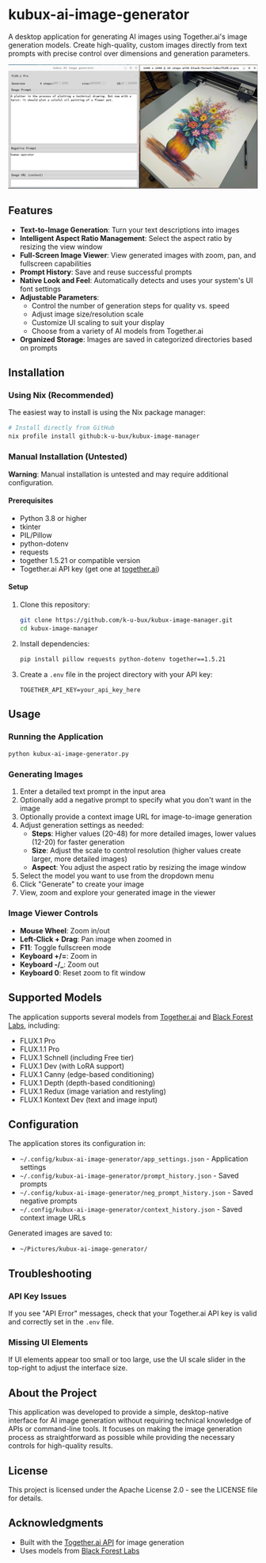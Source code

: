 # kubux-ai-image-generator

A desktop application for generating AI images using Together.ai's image generation models. Create high-quality, custom images directly from text prompts with precise control over dimensions and generation parameters.

![Screenshot of kubux-ai-image-generator](screenshots/ai-generator.png)

## Features

- **Text-to-Image Generation**: Turn your text descriptions into images
- **Intelligent Aspect Ratio Management**: Select the aspect ratio by resizing the view window
- **Full-Screen Image Viewer**: View generated images with zoom, pan, and fullscreen capabilities
- **Prompt History**: Save and reuse successful prompts
- **Native Look and Feel**: Automatically detects and uses your system's UI font settings
- **Adjustable Parameters**:
  - Control the number of generation steps for quality vs. speed
  - Adjust image size/resolution scale
  - Customize UI scaling to suit your display
  - Choose from a variety of AI models from Together.ai
- **Organized Storage**: Images are saved in categorized directories based on prompts

## Installation

### Using Nix (Recommended)

The easiest way to install is using the Nix package manager:

```bash
# Install directly from GitHub
nix profile install github:k-u-bux/kubux-image-manager
```

### Manual Installation (Untested)

**Warning**: Manual installation is untested and may require additional configuration.

#### Prerequisites

- Python 3.8 or higher
- tkinter
- PIL/Pillow
- python-dotenv
- requests
- together 1.5.21 or compatible version
- Together.ai API key (get one at [together.ai](https://together.ai))

#### Setup

1. Clone this repository:
   ```bash
   git clone https://github.com/k-u-bux/kubux-image-manager.git
   cd kubux-image-manager
   ```

2. Install dependencies:
   ```bash
   pip install pillow requests python-dotenv together==1.5.21
   ```

3. Create a `.env` file in the project directory with your API key:
   ```
   TOGETHER_API_KEY=your_api_key_here
   ```

## Usage

### Running the Application

```bash
python kubux-ai-image-generator.py
```

### Generating Images

1. Enter a detailed text prompt in the input area
2. Optionally add a negative prompt to specify what you don't want in the image
3. Optionally provide a context image URL for image-to-image generation
4. Adjust generation settings as needed:
   - **Steps**: Higher values (20-48) for more detailed images, lower values (12-20) for faster generation
   - **Size**: Adjust the scale to control resolution (higher values create larger, more detailed images)
   - **Aspect**: You adjust the aspect ratio by resizing the image window
5. Select the model you want to use from the dropdown menu
6. Click "Generate" to create your image
7. View, zoom and explore your generated image in the viewer

### Image Viewer Controls

- **Mouse Wheel**: Zoom in/out
- **Left-Click + Drag**: Pan image when zoomed in
- **F11**: Toggle fullscreen mode
- **Keyboard +/=**: Zoom in
- **Keyboard -/_**: Zoom out
- **Keyboard 0**: Reset zoom to fit window

## Supported Models

The application supports several models from [Together.ai](https://www.together.ai) and [Black Forest Labs](https://blackforestlabs.ai/), including:

- FLUX.1 Pro
- FLUX.1.1 Pro
- FLUX.1 Schnell (including Free tier)
- FLUX.1 Dev (with LoRA support)
- FLUX.1 Canny (edge-based conditioning)
- FLUX.1 Depth (depth-based conditioning)
- FLUX.1 Redux (image variation and restyling)
- FLUX.1 Kontext Dev (text and image input)

## Configuration

The application stores its configuration in:
- `~/.config/kubux-ai-image-generator/app_settings.json` - Application settings
- `~/.config/kubux-ai-image-generator/prompt_history.json` - Saved prompts
- `~/.config/kubux-ai-image-generator/neg_prompt_history.json` - Saved negative prompts
- `~/.config/kubux-ai-image-generator/context_history.json` - Saved context image URLs

Generated images are saved to:
- `~/Pictures/kubux-ai-image-generator/`

## Troubleshooting

### API Key Issues
If you see "API Error" messages, check that your Together.ai API key is valid and correctly set in the `.env` file.

### Missing UI Elements
If UI elements appear too small or too large, use the UI scale slider in the top-right to adjust the interface size.

## About the Project

This application was developed to provide a simple, desktop-native interface for AI image generation without requiring technical knowledge of APIs or command-line tools. It focuses on making the image generation process as straightforward as possible while providing the necessary controls for high-quality results.

## License

This project is licensed under the Apache License 2.0 - see the LICENSE file for details.

## Acknowledgments

- Built with the [Together.ai API](https://www.together.ai/blog/flux-1-kontext) for image generation
- Uses models from [Black Forest Labs](https://blackforestlabs.ai/)
